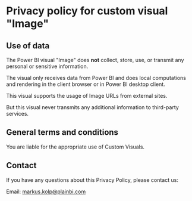 # Privacy policy for custom visual "Image"

## Use of data

The Power BI visual "Image" does **not** collect, store, use, or transmit any personal or sensitive information.  

The visual only receives data from Power BI and does local computations and rendering in the client browser or in Power BI desktop client.

This visual supports the usage of Image URLs from external sites.

But this visual never transmits any additional information  to third-party services.

## General terms and conditions

You are liable for the appropriate use of Custom Visuals.

## Contact

If you have any questions about this Privacy Policy, please contact us: 

Email: markus.kolp@plainbi.com